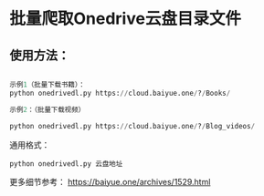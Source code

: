 # 批量爬取Onedrive云盘目录文件

## 使用方法：

```python

示例1（批量下载书籍）：
python onedrivedl.py https://cloud.baiyue.one/?/Books/

示例2：（批量下载视频）

python onedrivedl.py https://cloud.baiyue.one/?/Blog_videos/
```

通用格式：

```
python onedrivedl.py 云盘地址
```

更多细节参考： https://baiyue.one/archives/1529.html
